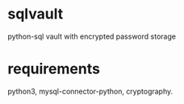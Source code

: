 # sqlvault
python-sql vault with encrypted password storage
# requirements
python3, mysql-connector-python, cryptography.
